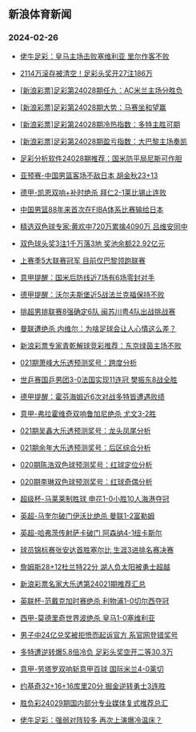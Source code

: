 ## 新浪体育新闻 
### 2024-02-26

+ [佬牛足彩：皇马主场击败塞维利亚 里尔作客不败](https://sports.sina.com.cn/l/2024-02-25/doc-inakfkcq5956282.shtml)

+ [2114万滚存被清空！足彩头奖开27注186万](https://sports.sina.com.cn/l/2024-02-25/doc-inakfcvr3395059.shtml)

+ [[新浪彩票]足彩第24028期任九：AC米兰主场分胜负](https://sports.sina.com.cn/l/2024-02-25/doc-inakfcvu2843488.shtml)

+ [[新浪彩票]足彩第24028期大势：马赛坐和望赢](https://sports.sina.com.cn/l/2024-02-25/doc-inakfcvn8838782.shtml)

+ [[新浪彩票]足彩第24028期冷热指数：多特主胜可期](https://sports.sina.com.cn/l/2024-02-25/doc-inakfcvu2843704.shtml)

+ [[新浪彩票]足彩第24028期盈亏指数：大巴黎主场奏凯](https://sports.sina.com.cn/l/2024-02-25/doc-inakfcvn8839731.shtml)

+ [足彩分析软件24028期推荐：国米防平局尼斯可作胆](https://sports.sina.com.cn/l/2024-02-25/doc-inakfcvr3412382.shtml)

+ [亚预赛-中国男篮客场不敌日本 胡金秋23+13](https://sports.sina.com.cn/basketball/cba/2024-02-25/doc-inakfute8514490.shtml)

+ [德甲-凯恩双响+补时绝杀 拜仁2-1莱比锡止连败](https://sports.sina.com.cn/global/germany/2024-02-25/doc-inakfcvu2847923.shtml)

+ [中国男篮88年来首次在FIBA体系比赛输给日本](https://sports.sina.com.cn/basketball/cba/2024-02-25/doc-inakfutk5734255.shtml)

+ [精选双色球专家:黄欢中720万累擒4090万 吕维安同中](https://sports.sina.com.cn/l/2024-02-25/doc-inakfutn2507727.shtml)

+ [双色球头奖3注1千万落3地 奖池余额22.92亿元](https://sports.sina.com.cn/l/2024-02-25/doc-inakhmre2175691.shtml)

+ [上赛季5大联赛冠军 目前仅巴黎领跑联赛](https://sports.sina.com.cn/g/pl/2024-02-25/doc-inakfute8527142.shtml)

+ [意甲提醒：国米后防线近7场有6场零封对手](https://sports.sina.com.cn/l/2024-02-25/doc-inakfkck8746052.shtml)

+ [德甲提醒：沃尔夫斯堡近5战法兰克福保持不败](https://sports.sina.com.cn/l/2024-02-25/doc-inakfkcp3301363.shtml)

+ [排超男排联赛8强确定6队 闽苏川粤4队出战挑战赛](https://sports.sina.com.cn/others/volleyball/2024-02-25/doc-inakhfic2867825.shtml)

+ [曼联遭绝杀 内维尔：为啥足球会让人心情这么差？](https://sports.sina.com.cn/g/pl/2024-02-25/doc-inakfute8524671.shtml)

+ [新浪彩票专家青乾解球竞彩推荐：东京绿茵主场不败](https://sports.sina.com.cn/l/2024-02-25/doc-inakfkcs2747259.shtml)

+ [021期萧峰大乐透预测奖号：跨度分析](https://sports.sina.com.cn/l/2024-02-25/doc-inakfcvn8853967.shtml)

+ [世乒赛国乒男团3-0法国实现11连冠 樊振东8战全胜](https://sports.sina.com.cn/others/pingpang/2024-02-25/doc-inakhfic2871256.shtml)

+ [德甲提醒：霍芬海姆近6次对战多特皆遭遇败绩](https://sports.sina.com.cn/l/2024-02-25/doc-inakfkck8744208.shtml)

+ [意甲-弗拉霍维奇双响鲁加尼绝杀 尤文3-2胜](https://sports.sina.com.cn/g/seriea/2024-02-25/doc-inakhmre2177355.shtml)

+ [021期吴鑫大乐透预测奖号：龙头凤尾分析](https://sports.sina.com.cn/l/2024-02-25/doc-inakfcvn8853766.shtml)

+ [021期余年大乐透预测奖号：后区综合分析](https://sports.sina.com.cn/l/2024-02-25/doc-inakfcvu2856409.shtml)

+ [020期陈浩双色球预测奖号：红球定位分析](https://sports.sina.com.cn/l/2024-02-23/doc-inaizhpi0813247.shtml)

+ [020期李琳双色球预测奖号：红球奇偶分析](https://sports.sina.com.cn/l/2024-02-23/doc-inaizhpn8062848.shtml)

+ [超级杯-马莱莱制胜球 申花1-0小胜10人海港夺冠](https://sports.sina.com.cn/china/j/2024-02-25/doc-inakfyzk2407097.shtml)

+ [英超-马奎尔破门伊沃比绝杀 曼联1-2富勒姆](https://sports.sina.com.cn/g/pl/2024-02-25/doc-inakfcvu2844018.shtml)

+ [英超-哈弗茨传射萨卡破门 阿森纳4-1纽卡斯尔](https://sports.sina.com.cn/g/pl/2024-02-25/doc-inakfcvn8842751.shtml)

+ [球员锦标赛张安达首胜塞尔比 生涯3进排名赛决赛](https://sports.sina.com.cn/others/snooker/2024-02-25/doc-inakfcvn8855497.shtml)

+ [詹姆斯28+12杜兰特22分 湖人负太阳被勇士超越](https://sports.sina.com.cn/basketball/nba/2024-02-26/doc-inakihur2273487.shtml)

+ [新浪彩票名家大乐透第24021期推荐汇总](https://sports.sina.com.cn/l/2024-02-25/doc-inakfkck8728114.shtml)

+ [英联杯-范戴克加时赛绝杀 利物浦1-0切尔西夺冠](https://sports.sina.com.cn/g/pl/2024-02-26/doc-inakihus4940075.shtml)

+ [西甲-莫德里奇世界波绝杀 皇马1-0塞维利亚](https://sports.sina.com.cn/g/laliga/2024-02-26/doc-inakihun7717494.shtml)

+ [男子中24亿兑奖被拒愤而起诉官方 系官网登错奖号](https://sports.sina.com.cn/l/2024-02-26/doc-inakihur2276839.shtml)

+ [多特遭逆转爆5.8倍冷负 足彩头奖空开二等30.3万](https://sports.sina.com.cn/l/2024-02-26/doc-inakihur2279161.shtml)

+ [意甲-劳塔罗双响斩意甲百球 国际米兰4-0莱切](https://sports.sina.com.cn/g/seriea/2024-02-26/doc-inakihuu1729671.shtml)

+ [约基奇32+16+16库里20分 掘金逆转勇士3连胜](https://sports.sina.com.cn/basketball/nba/2024-02-26/doc-inakitkn4744016.shtml)

+ [胜负彩24029期国内部分专业媒体复式推荐总汇](https://sports.sina.com.cn/l/2024-02-25/doc-inakhmqz2752409.shtml)

+ [佬牛足彩：强弱对阵较多 再次上演爆冷温床？](https://sports.sina.com.cn/l/2024-02-26/doc-inakixse7445849.shtml)

